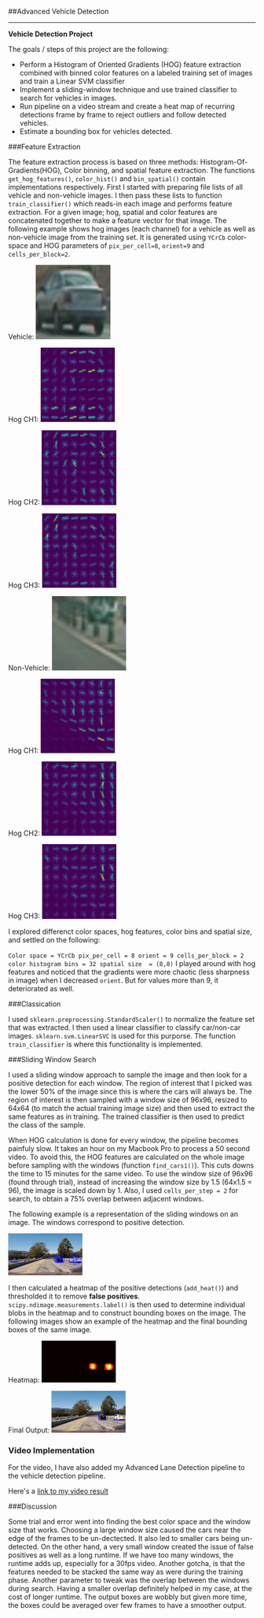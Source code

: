 ##Advanced Vehicle Detection


---

**Vehicle Detection Project**

The goals / steps of this project are the following:

* Perform a Histogram of Oriented Gradients (HOG) feature extraction combined with binned color features on a labeled training set of images and train a Linear SVM classifier
* Implement a sliding-window technique and use trained classifier to search for vehicles in images.
* Run pipeline on a video stream and create a heat map of recurring detections frame by frame to reject outliers and follow detected vehicles.
* Estimate a bounding box for vehicles detected.


###Feature Extraction

The feature extraction process is based on three methods: Histogram-Of-Gradients(HOG), Color binning, and spatial feature extraction. The functions `get_hog_features()`, `color_hist()` and `bin_spatial()` contain implementations respectively. First I started with preparing file lists of all vehicle and non-vehicle images. I then pass these lists to function `train_classifier()` which reads-in each image and performs feature extraction. For a given image; hog, spatial and color features are concatenated together to make a feature vector for that image. The following example shows hog images (each channel) for a vehicle as well as non-vehicle image from the training set. It is generated using `YCrCb` color-space and HOG parameters of `pix_per_cell=8`, `orient=9` and `cells_per_block=2`.

Vehicle: <img src="https://github.com/bhatiaabhishek/CarND-Advanced_Vehicle_Detection/blob/master/test_images/Vehicle.png" width="30%"> 

Hog CH1: <img src="https://github.com/bhatiaabhishek/CarND-Advanced_Vehicle_Detection/blob/master/output_images/Vehicle_ch1.png" width="30%">

Hog CH2: <img src="https://github.com/bhatiaabhishek/CarND-Advanced_Vehicle_Detection/blob/master/output_images/Vehicle_ch2.png" width="30%">

Hog CH3: <img src="https://github.com/bhatiaabhishek/CarND-Advanced_Vehicle_Detection/blob/master/output_images/Vehicle_ch3.png" width="30%">

Non-Vehicle: <img src="https://github.com/bhatiaabhishek/CarND-Advanced_Vehicle_Detection/blob/master/test_images/Non-vehicle.png" width="30%"> 

Hog CH1: <img src="https://github.com/bhatiaabhishek/CarND-Advanced_Vehicle_Detection/blob/master/output_images/Non-Vehicle_ch1.png" width="30%">

Hog CH2: <img src="https://github.com/bhatiaabhishek/CarND-Advanced_Vehicle_Detection/blob/master/output_images/Non-Vehicle_ch2.png" width="30%">

Hog CH3: <img src="https://github.com/bhatiaabhishek/CarND-Advanced_Vehicle_Detection/blob/master/output_images/Non-Vehicle_ch3.png" width="30%">


I explored differenct color spaces, hog features, color bins and spatial size, and settled on the following:

`
Color space = YCrCb
pix_per_cell = 8
orient = 9
cells_per_block = 2
color histogram bins = 32
spatial size  = (8,8)
`
I played around with hog features and noticed that the gradients were more chaotic (less sharpness in image) when I decreased `orient`. But for values more than 9, it deteriorated as well.

###Classication

I used `sklearn.preprocessing.StandardScaler()` to normalize the feature set that was extracted. I then used a linear classifier to classify car/non-car images. `sklearn.svm.LinearSVC` is used for this purporse. The function `train_classifier` is where this functionality is implemented.


###Sliding Window Search

I used a sliding window approach to sample the image and then look for a positive detection for each window. The region of interest that I picked was the lower 50% of the image since this is where the cars will always be. The region of interest is then sampled with a window size of 96x96, resized to 64x64 (to match the actual training image size) and then used to extract the same features as in training. The trained classifier is then used to predict the class of the sample. 

When HOG calculation is done for every window, the pipeline becomes painfuly slow. It takes an hour on my Macbook Pro to process a 50 second video. To avoid this, the HOG features are calculated on the whole image before sampling with the windows (function `find_cars1()`). This cuts downs the time to 15 minutes for the same video. To use the window size of 96x96 (found through trial), instead of increasing the window size by 1.5 (64x1.5 = 96), the image is scaled down by 1. Also, I used `cells_per_step = 2` for search, to obtain a 75% overlap between adjacent windows.

The following example is a representation of the sliding windows on an image. The windows correspond to positive detection.

<img src="https://github.com/bhatiaabhishek/CarND-Advanced_Vehicle_Detection/blob/master/output_images/test1_sliding_windows.jpg" width="30%">

I then calculated a heatmap of the positive detections (`add_heat()`) and thresholded it to remove **false positives**. `scipy.ndimage.measurements.label()` is then used to determine individual blobs in the heatmap and to construct bounding boxes on the image. The following images show an example of the heatmap and the final bounding boxes of the same image.

Heatmap: <img src="https://github.com/bhatiaabhishek/CarND-Advanced_Vehicle_Detection/blob/master/output_images/test1_heatmap.jpg" width="30%">


Final Output: <img src="https://github.com/bhatiaabhishek/CarND-Advanced_Vehicle_Detection/blob/master/output_images/test1_output_boxes.jpg" width="30%">


### Video Implementation

For the video, I have also added my Advanced Lane Detection pipeline to the vehicle detection pipeline.

Here's a [link to my video result](./project_video_veh_detect.mp4)





###Discussion

Some trial and error went into finding the best color space and the window size that works. Choosing a large window size caused the cars near the edge of the frames to be un-dectected. It also led to smaller cars being un-detected. On the other hand, a very small window created the issue of false positives as well as a long runtime. If we have too many windows, the runtime adds up, especially for a 30fps video. Another gotcha, is that the features needed to be stacked the same way as were during the training phase. Another parameter to tweak was the overlap between the windows during search. Having a smaller overlap definitely helped in my case, at the cost of longer runtime.
The output boxes are wobbly but given more time, the boxes could be averaged over few frames to have a smoother output.
